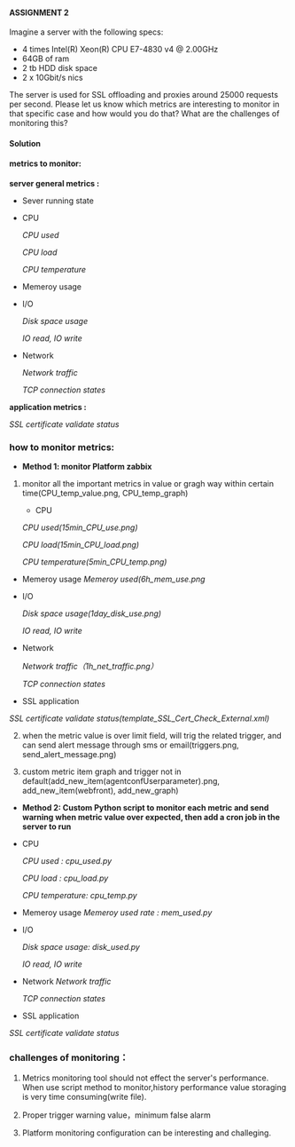#### ASSIGNMENT 2
Imagine a server with the following specs:
- 4 times Intel(R) Xeon(R) CPU E7-4830 v4 @ 2.00GHz
- 64GB of ram
- 2 tb HDD disk space
- 2 x 10Gbit/s nics

The server is used for SSL offloading and proxies around 25000 requests per second.
Please let us know which metrics are interesting to monitor in that specific case 
and how would you do that? 
What are the challenges of monitoring this?

#### Solution
#### metrics to monitor:

**server general metrics :**

* Sever running state
* CPU

    *CPU used*
    
    *CPU load*
    
    *CPU temperature*
* Memeroy usage
* I/O

    *Disk space usage*
    
     *IO read, IO write*
* Network

    *Network traffic*
    
    *TCP connection states*

**application metrics :**

*SSL certificate validate status*
### how to monitor metrics:
* **Method 1: monitor Platform zabbix**
1. monitor all the important metrics  in value or gragh way within certain time(CPU_temp_value.png, CPU_temp_graph)
    * CPU

    *CPU used(15min_CPU_use.png)*
    
    *CPU load(15min_CPU_load.png)*
    
    *CPU temperature(5min_CPU_temp.png)*
* Memeroy usage
   *Memeroy used(6h_mem_use.png*
   
* I/O

    *Disk space usage(1day_disk_use.png)*
    
     *IO read, IO write*
     
* Network

    *Network traffic（1h_net_traffic.png）*
    
    *TCP connection states*
    
 * SSL application
 
 *SSL certificate validate status(template_SSL_Cert_Check_External.xml)*
 
2. when the metric value is over limit field, will trig the related trigger, and can send alert message through sms or email(triggers.png, send_alert_message.png)

3. custom metric item graph and trigger not in default(add_new_item(agentconfUserparameter).png, add_new_item(webfront), add_new_graph)

*  **Method 2: Custom Python script to monitor each metric and send warning when metric value over expected, then add a cron job in the server to run**
* CPU

    *CPU used : cpu_used.py*
    
    *CPU load : cpu_load.py*
    
    *CPU temperature: cpu_temp.py*
* Memeroy usage
   *Memeroy used rate : mem_used.py*
   
* I/O

    *Disk space usage: disk_used.py*
    
     *IO read, IO write*
     
* Network
    *Network traffic*
    
    *TCP connection states*
    
 * SSL application
 
 *SSL certificate validate status*
 
    
 ### challenges of monitoring：
1. Metrics  monitoring tool should not effect the server's performance. When use script method to monitor,history performance value storaging is very time consuming(write file).

2. Proper trigger warning value，minimum false alarm

3. Platform monitoring configuration can be interesting and challeging.

